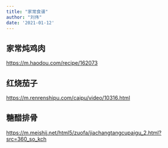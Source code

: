 ```yaml
---
title: "家常食谱"
author: "刘伟"
date: '2021-01-12'
---
```


## 家常炖鸡肉
https://m.haodou.com/recipe/162073

## 红烧茄子

https://m.renrenshipu.com/caipu/video/10316.html

## 糖醋排骨

https://m.meishij.net/html5/zuofa/jiachangtangcupaigu_2.html?src=360_so_kch
  